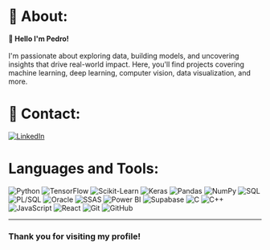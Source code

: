 <!--<div align="center">
  
![Pedro's GitHub stats](https://github-readme-stats.vercel.app/api?username=PedroPontess\&include_all_commits=true&theme=material-palenight&show_icons=true)

</div>-->
<!--
**PedroPontess/PedroPontess** is a ✨ _special_ ✨ repository because its `README.md` (this file) appears on your GitHub profile. -->

<div>
  
# 💫 About:
**👋 Hello I'm Pedro!** <br> <br>
I'm passionate about exploring data, building models, and uncovering insights that drive real-world impact. Here, you'll find projects covering machine learning, deep learning, computer vision, data visualization, and more.



# 📨 Contact:
<a href="https://www.linkedin.com/in/pedro-antunes-pontes-/?locale=en_US">![LinkedIn](https://img.shields.io/badge/LinkedIn-%230077B5.svg?logo=linkedin&logoColor=white)</a>



# Languages and Tools:
![Python](https://img.shields.io/badge/python-%2314354C.svg?style=flat&logo=python&logoColor=white) ![TensorFlow](https://img.shields.io/badge/TensorFlow-%23FF6F00.svg?style=flat&logo=TensorFlow&logoColor=white) ![Scikit-Learn](https://img.shields.io/badge/scikit--learn-%23F7931E.svg?style=flat&logo=scikit-learn&logoColor=white) ![Keras](https://img.shields.io/badge/Keras-%23D00000.svg?style=flat&logo=Keras&logoColor=white) ![Pandas](https://img.shields.io/badge/pandas-%23150458.svg?style=flat&logo=pandas&logoColor=white) ![NumPy](https://img.shields.io/badge/numpy-%23013243.svg?style=flat&logo=numpy&logoColor=white) ![SQL](https://img.shields.io/badge/SQL-%2300599C.svg?style=flat&logo=sql&logoColor=white) ![PL/SQL](https://img.shields.io/badge/PL%2FSQL-%23F80000.svg?style=flat&logo=oracle&logoColor=white) ![Oracle](https://img.shields.io/badge/Oracle-%23F80000.svg?style=flat&logo=oracle&logoColor=white) ![SSAS](https://img.shields.io/badge/SSAS-%230078D7.svg?style=flat&logo=microsoft&logoColor=white) ![Power BI](https://img.shields.io/badge/Power%20BI-F2C811?style=flat&logo=power%20bi&logoColor=black) ![Supabase](https://img.shields.io/badge/Supabase-%233ECF8E.svg?style=flat&logo=supabase&logoColor=white) ![C](https://img.shields.io/badge/c-%2300599C.svg?style=flat&logo=c&logoColor=white) ![C++](https://img.shields.io/badge/c++-%2300599C.svg?style=flat&logo=c%2B%2B&logoColor=white) ![JavaScript](https://img.shields.io/badge/javascript-%23F7DF1E.svg?style=flat&logo=javascript&logoColor=black) ![React](https://img.shields.io/badge/react-%2361DAFB.svg?style=flat&logo=react&logoColor=black) ![Git](https://img.shields.io/badge/git-%23F05033.svg?style=flat&logo=git&logoColor=white) ![GitHub](https://img.shields.io/badge/github-%23121011.svg?style=flat&logo=github&logoColor=white) 

---
### Thank you for visiting my profile!
